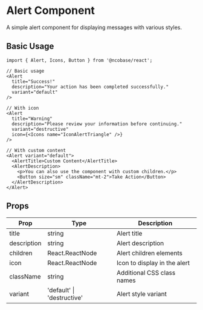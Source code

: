 # Alert Component

A simple alert component for displaying messages with various styles.

## Basic Usage

```tsx
import { Alert, Icons, Button } from '@ncobase/react';

// Basic usage
<Alert
  title="Success!"
  description="Your action has been completed successfully."
  variant="default"
/>

// With icon
<Alert
  title="Warning"
  description="Please review your information before continuing."
  variant="destructive"
  icon={<Icons name="IconAlertTriangle" />}
/>

// With custom content
<Alert variant="default">
  <AlertTitle>Custom Content</AlertTitle>
  <AlertDescription>
    <p>You can also use the component with custom children.</p>
    <Button size="sm" className="mt-2">Take Action</Button>
  </AlertDescription>
</Alert>
```

## Props

| Prop        | Type                       | Description                  |
| ----------- | -------------------------- | ---------------------------- |
| title       | string                     | Alert title                  |
| description | string                     | Alert description            |
| children    | React.ReactNode            | Alert children elements      |
| icon        | React.ReactNode            | Icon to display in the alert |
| className   | string                     | Additional CSS class names   |
| variant     | 'default' \| 'destructive' | Alert style variant          |
